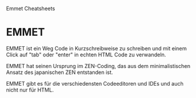 Emmet Cheatsheets

# EMMET
EMMET ist ein Weg Code in Kurzschreibweise zu schreiben und mit einem Click auf "tab" oder "enter" in echten HTML Code zu verwandeln.

EMMET hat seinen Ursprung im ZEN-Coding, das aus dem minimalistischen Ansatz des japanischen ZEN entstanden ist.

EMMET gibt es für die verschiedensten Codeeditoren und IDEs und auch nicht nur für HTML.

